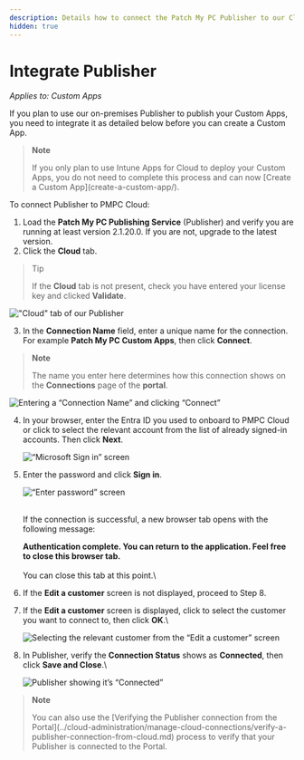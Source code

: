 ```yaml
---
description: Details how to connect the Patch My PC Publisher to our Cloud platform
hidden: true
---
```


# Integrate Publisher

_Applies to: Custom Apps_

If you plan to use our on-premises Publisher to publish your Custom Apps, you need to integrate it as detailed below before you can create a Custom App.

> **Note**
>
> If you only plan to use Intune Apps for Cloud to deploy your Custom Apps, you do not need to complete this process and can now \[Create a Custom App]\(create-a-custom-app/).

To connect Publisher to PMPC Cloud:

1. Load the **Patch My PC Publishing Service** (Publisher) and verify you are running at least version 2.1.20.0. If you are not, upgrade to the latest version.
2. Click the **Cloud** tab.

> Tip
>
> If the **Cloud** tab is not present, check you have entered your license key and clicked **Validate**.

!["Cloud" tab of our Publisher](../../.gitbook/assets/image-\(1725\).png)

3. In the **Connection Name** field, enter a unique name for the connection. For example **Patch My PC Custom Apps**, then click **Connect**.

> **Note**
>
> The name you enter here determines how this connection shows on the **Connections** page of the **portal**.

![Entering a “Connection Name” and clicking “Connect”](../../.gitbook/assets/image-\(1726\).png)

4.  In your browser, enter the Entra ID you used to onboard to PMPC Cloud or click to select the relevant account from the list of already signed-in accounts. Then click **Next**.

    ![“Microsoft Sign in” screen](../../.gitbook/assets/image-\(1420\).png)
5.  Enter the password and click **Sign in**.

    ![“Enter password” screen](../../.gitbook/assets/image-\(1421\).png)

    \
    If the connection is successful, a new browser tab opens with the following message:

    **Authentication complete. You can return to the application. Feel free to close this browser tab.**\
    \
    You can close this tab at this point.\\
6. If the **Edit a customer** screen is not displayed, proceed to Step 8.
7.  If the **Edit a customer** screen is displayed, click to select the customer you want to connect to, then click **OK**.\\

    ![Selecting the relevant customer from the “Edit a customer” screen](../../.gitbook/assets/image-\(910\).png)
8.  In Publisher, verify the **Connection Status** shows as **Connected**, then click **Save and Close**.\\

    ![Publisher showing it’s “Connected”](../../.gitbook/assets/image-\(1728\).png)

> **Note**
>
> You can also use the \[Verifying the Publisher connection from the Portal]\(../cloud-administration/manage-cloud-connections/verify-a-publisher-connection-from-cloud.md) process to verify that your Publisher is connected to the Portal.
